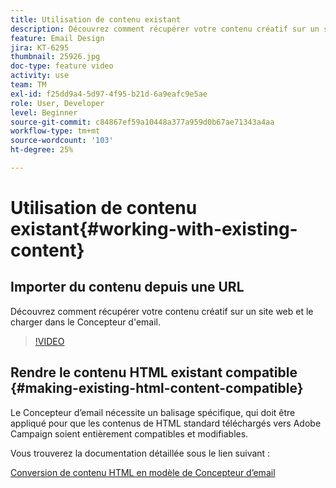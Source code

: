 ```yaml
---
title: Utilisation de contenu existant
description: Découvrez comment récupérer votre contenu créatif sur un site web et le charger dans le Concepteur d'email.
feature: Email Design
jira: KT-6295
thumbnail: 25926.jpg
doc-type: feature video
activity: use
team: TM
exl-id: f25dd9a4-5d97-4f95-b21d-6a9eafc9e5ae
role: User, Developer
level: Beginner
source-git-commit: c84867ef59a10448a377a959d0b67ae71343a4aa
workflow-type: tm+mt
source-wordcount: '103'
ht-degree: 25%

---
```


# Utilisation de contenu existant{#working-with-existing-content}

## Importer du contenu depuis une URL

Découvrez comment récupérer votre contenu créatif sur un site web et le charger dans le Concepteur d&#39;email.

>[!VIDEO](https://video.tv.adobe.com/v/25926?quality=12&learn=on)

## Rendre le contenu HTML existant compatible {#making-existing-html-content-compatible}

Le Concepteur d’email nécessite un balisage spécifique, qui doit être appliqué pour que les contenus de HTML standard téléchargés vers Adobe Campaign soient entièrement compatibles et modifiables.

Vous trouverez la documentation détaillée sous le lien suivant :

[Conversion de contenu HTML en modèle de Concepteur d’email](https://experienceleague.adobe.com/docs/campaign-standard/using/designing-content/building-email-content/using-existing-content.html?lang=en)

